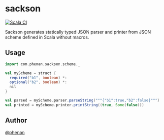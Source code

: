 # sackson

[![Scala CI](https://github.com/phenan/sackson/actions/workflows/scala.yml/badge.svg)](https://github.com/phenan/sackson/actions/workflows/scala.yml)

Sackson generates statically typed JSON parser and printer from JSON scheme defined in Scala without macros.

## Usage

```scala
import com.phenan.sackson.scheme._

val myScheme = struct {
  required("b1", boolean) *: 
  optional("b2", boolean) *:
  nil
}

val parsed = myScheme.parser.parseString("""{"b1":true,"b2":false}""")  // Right((true, Some(false)))
val printed = myScheme.printer.printString((true, Some(false)))         // {"b1":true,"b2":false}
```

## Author

[@phenan](https://twitter.com/phenan)

